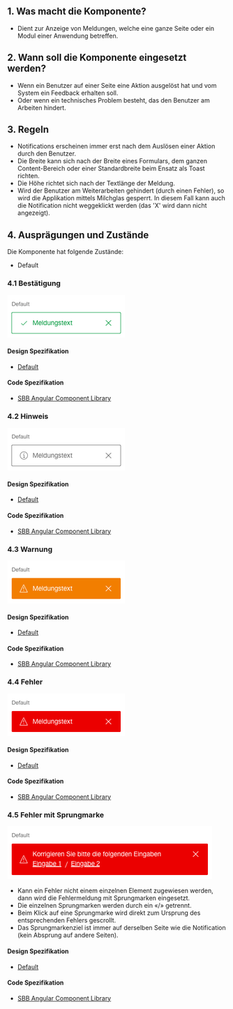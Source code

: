 ## 1. Was macht die Komponente?
* Dient zur Anzeige von Meldungen, welche eine ganze Seite oder ein Modul einer Anwendung betreffen.


## 2. Wann soll die Komponente eingesetzt werden?
* Wenn ein Benutzer auf einer Seite eine Aktion ausgelöst hat und vom System ein Feedback erhalten soll.
* Oder wenn ein technisches Problem besteht, das den Benutzer am Arbeiten hindert.


## 3. Regeln
* Notifications erscheinen immer erst nach dem Auslösen einer Aktion durch den Benutzer.
* Die Breite kann sich nach der Breite eines Formulars, dem ganzen Content-Bereich oder einer Standardbreite beim Ensatz als Toast richten.
* Die Höhe richtet sich nach der Textlänge der Meldung.
* Wird der Benutzer am Weiterarbeiten gehindert (durch einen Fehler), so wird die Applikation mittels Milchglas gesperrt. In diesem Fall kann auch die Notification nicht weggeklickt werden (das 'X' wird dann nicht angezeigt).


## 4. Ausprägungen und Zustände
Die Komponente hat folgende Zustände:
* Default

### 4.1 Bestätigung
![Darstellung der Komponente Benachrichtigung in der Ausprägung Bestätigung](https://raw.githubusercontent.com/sbb-design-systems/design-system-webapp-documentation/master/documentation/components/notification/images/notification_confirmation.png 'class: image')

#### Design Spezifikation
* [Default](https://sbb.invisionapp.com/d/main#/console/17140415/355318543/inspect)

#### Code Spezifikation
* [SBB Angular Component Library](https://sbb-angular.app.sbb.ch/business/components/notification)

### 4.2 Hinweis
![Darstellung der Komponente Benachrichtigung in der Ausprägung Hinweis](https://raw.githubusercontent.com/sbb-design-systems/design-system-webapp-documentation/master/documentation/components/notification/images/notification_information.png 'class: image')

#### Design Spezifikation
* [Default](https://sbb.invisionapp.com/d/main#/console/17140415/355318544/inspect)

#### Code Spezifikation
* [SBB Angular Component Library](https://sbb-angular.app.sbb.ch/business/components/notification)

### 4.3 Warnung 
![Darstellung der Komponente Benachrichtigung in der Ausprägung Warnung](https://raw.githubusercontent.com/sbb-design-systems/design-system-webapp-documentation/master/documentation/components/notification/images/notification_warning.png 'class: image')

#### Design Spezifikation
* [Default](https://sbb.invisionapp.com/d/main#/console/17140415/355318545/inspect)

#### Code Spezifikation
* [SBB Angular Component Library](https://sbb-angular.app.sbb.ch/business/components/notification)

### 4.4 Fehler 
![Darstellung der Komponente Benachrichtigung in der Ausprägung Fehler](https://raw.githubusercontent.com/sbb-design-systems/design-system-webapp-documentation/master/documentation/components/notification/images/notification_error.png 'class: image')

#### Design Spezifikation
* [Default](https://sbb.invisionapp.com/d/main#/console/17140415/355318546/inspect)

#### Code Spezifikation
* [SBB Angular Component Library](https://sbb-angular.app.sbb.ch/business/components/notification)

### 4.5 Fehler mit Sprungmarke 
![Darstellung der Komponente Benachrichtigung in der Ausprägung Fehler mit Sprungmarke](https://raw.githubusercontent.com/sbb-design-systems/design-system-webapp-documentation/master/documentation/components/notification/images/notification_link.png 'class: image')

* Kann ein Fehler nicht einem einzelnen Element zugewiesen werden, dann wird die Fehlermeldung mit Sprungmarken eingesetzt.
* Die einzelnen Sprungmarken werden durch ein «/» getrennt.
* Beim Klick auf eine Sprungmarke wird direkt zum Ursprung des entsprechenden Fehlers gescrollt.
* Das Sprungmarkenziel ist immer auf derselben Seite wie die Notification (kein Absprung auf andere Seiten).

#### Design Spezifikation
* [Default](https://sbb.invisionapp.com/d/main#/console/17140415/355318547/inspect)

#### Code Spezifikation
* [SBB Angular Component Library](https://sbb-angular.app.sbb.ch/business/components/notification)
